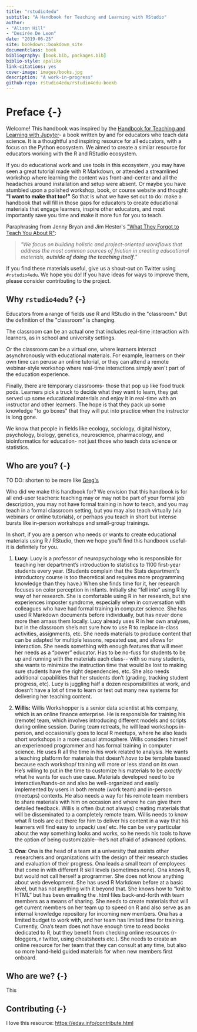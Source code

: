 ```yaml
--- 
title: "rstudio4edu"
subtitle: "A Handbook for Teaching and Learning with RStudio"
author: 
- "Alison Hill" 
- "Desirée De Leon"
date: "2019-06-25"
site: bookdown::bookdown_site
documentclass: book
bibliography: [book.bib, packages.bib]
biblio-style: apalike
link-citations: yes
cover-image: images/books.jpg
description: "A work-in-progress"
github-repo: rstudio4edu/rstudio4edu-bookb
---
```


# Preface {-}

Welcome! This handbook was inspired by the [Handbook for Teaching and Learning with Jupyter](https://jupyter4edu.github.io/jupyter-edu-book/)- a book written by and for educators who teach data science. It is a thoughtful and inspiring resource for all educators, with a focus on the Python ecosystem. We aimed to create a similar resource for educators working with the R and RStudio ecosystem. 

If you do educational work and use tools in this ecosystem, you may have seen a great tutorial made with R Markdown, or attended a streamlined workshop where learning the content was front-and-center and all the headaches around installation and setup were absent. Or maybe you have stumbled upon a polished workshop, book, or course website and thought: __"I want to make that too!"__ So that is what we have set out to do: make a handbook that will fill in those gaps for educators to create educational materials that engage learners, inspire other educators, and most importantly save you time and make it more fun for you to teach.

Paraphrasing from Jenny Bryan and Jim Hester's ["What They Forgot to Teach You About R"](https://whattheyforgot.org/index.html):

> *"We focus on building holistic and project-oriented workflows that address the most common sources of friction in creating educational materials, __outside of doing the teaching itself__."*

If you find these materials useful, give us a shout-out on Twitter using `#rstudio4edu`. We hope you do! If you have ideas for ways to improve them, please consider contributing to the project.


## Why `rstudio4edu`? {-}

Educators from a range of fields use R and RStudio in the "classroom." But the definition of the "classroom" is changing. 

The classroom can be an actual one that includes real-time interaction with learners, as in school and university settings. 

Or the classroom can be a virtual one, where learners interact asynchronously with educational materials. For example, learners on their own time can peruse an online tutorial, or they can attend a remote webinar-style workshop where real-time interactions simply aren't part of the education experience.

Finally, there are temporary classrooms- those that pop up like food truck pods. Learners pick a truck to decide what they want to learn, they get served up some educational materials and enjoy it in real-time with an instructor and other learners. The hope is that they pack up some knowledge "to go boxes" that they will put into practice when the instructor is long gone.

We know that people in fields like ecology, sociology, digital history, psychology, biology, genetics, neuroscience, pharmacology, and bioinformatics for education- not just those who teach data science or statistics.


## Who are you? {-}

TO DO: shorten to be more like [Greg's](http://teachtogether.tech/#s:intro-audience)

Who did we make this handbook for? We envision that this handbook is for all end-user teachers: teaching may or may not be part of your formal job description, you may not have formal training in how to teach, and you may teach in a formal classroom setting, but you may also teach virtually (via webinars or online tutorials), or perhaps you teach in short but intense bursts like in-person workshops and small-group trainings. 

In short, if you are a person who needs or wants to create educational materials using R / RStudio, then we hope you'll find this handbook useful- it is definitely for you.

1. **Lucy:** Lucy is a professor of neuropsychology who is responsible for teaching her department’s introduction to statistics to 1100 first-year students every year. (Students complain that the Stats department’s introductory course is too theoretical and requires more programming knowledge than they have.) When she finds time for it, her research focuses on color perception in infants. Initially she “fell into” using R by way of her research. She is comfortable using R in her research, but she experiences imposter syndrome, especially when in conversation with colleagues who have had formal training in computer science. She has used R Markdown documents before individually, but has never done more then amass them locally. Lucy already uses R in her own analyses, but in the classroom she’s not sure how to use R to replace in-class activities, assignments, etc. She needs materials to produce content that can be adapted for multiple lessons, repeated use, and allows for interaction. She needs something with enough features that will meet her needs as a “power” educator. Has to be no-fuss for students to be up and running with the materials each class-- with so many students, she wants to minimize the instruction time that would be lost to making sure students have the right dependencies, etc. She also needs additional capabilities that her students don’t (grading, tracking student progress, etc). Lucy is juggling half a dozen responsibilities at work, and doesn’t have a lot of time to learn or test out many new systems for delivering her teaching content. 

1. **Willis:** Willis Workshopper is a senior data scientist at his company, which is an online finance enterprise. He is responsible for training his (remote) team, which involves introducing different models and scripts during online session. During team retreats, he will lead workshops in-person, and occasionally goes to local R meetups, where he also leads short workshops in a more casual atmosphere. Willis considers himself an experienced programmer and has formal training in computer science. He uses R all the time in his work related to analysis. He wants a teaching platform for materials that doesn’t *have* to be template based because each workshop/ training will more or less stand on its own. He’s willing to put in the time to customize his materials to be *exactly* what he wants for each use case. Materials developed need to be interactive/hands-on and also be well-organized and easily implemented by users in both remote (work team) and in-person (meetups) contexts. He also needs a way for his remote team members to share materials with him on occasion and where he can give them detailed feedback. Willis is often (but not always) creating materials that will be disseminated to a completely remote team. Willis needs to know what R tools are out there for him to deliver his content in a way that his learners will find easy to unpack/ use/ etc. He can be very particular about the way something looks and works, so he needs his tools to have the option of being customizable--he’s not afraid of advanced options. 

1. **Ona**: Ona is the head of a team at a university that assists other researchers and organizations with the design of their research studies and evaluation of their progress. Ona leads a small team of employees that come in with different R skill levels (sometimes none). Ona knows R, but would not call herself a programmer. She does not know anything about web development. She has used R Markdown before at a basic level, but has not anything with it beyond that. She knows how to “knit to HTML” but has been emailing the .html files back-and-forth with team members as a means of sharing. She needs to create materials that will get current members on her team up to speed on R and also serve as an internal knowledge repository for incoming new members. Ona has a limited budget to work with, and her team has limited time for training. Currently, Ona’s team does not have enough time to read books dedicated to R, but they benefit from checking online resources (r-bloggers, r twitter, using cheatsheets etc.). She needs to create an online resource for her team that they can consult at any time, but also so more hand-held guided materials for when new members first onboard.



## Who are we? {-}

This 

## Contributing {-}

I love this resource: https://edav.info/contribute.html
